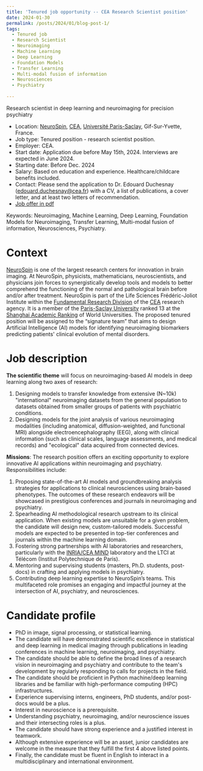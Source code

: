 ```yaml
---
title: 'Tenured job opportunity -- CEA Research Scientist position'
date: 2024-01-30
permalink: /posts/2024/01/blog-post-1/
tags:
  - Tenured job
  - Research Scientist
  - Neuroimaging
  - Machine Learning
  - Deep Learning
  - Foundation Models
  - Transfer Learning
  - Multi-modal fusion of information
  - Neurosciences
  - Psychiatry
  
---
```


Research scientist in deep learning and neuroimaging for precision psychiatry

- Location: [NeuroSpin](https://joliot.cea.fr/drf/joliot/en/Pages/research_entities/NeuroSpin.aspx), [CEA](https://www.cea.fr/english), [Université Paris-Saclay](https://www.universite-paris-saclay.fr/en), Gif-Sur-Yvette, France.
- Job type: Tenured position - research scientist position.
- Employer: CEA.
- Start date: Application due before May 15th, 2024. Interviews are expected in June 2024.
- Starting date: Before Dec. 2024
- Salary: Based on education and experience. Healthcare/childcare benefits included.
- Contact: Please send the application to Dr. Edouard Duchesnay (edouard.duchesnay@cea.fr) with a CV, a list of publications, a cover letter, and at least two letters of recommendation.
- [Job offer in pdf](https://raw.github.com/duchesnay/duchesnay.github.io/master/files/202401_Research-Scientist_IA-PSY_NeuroSpin.pdf)


Keywords: Neuroimaging, Machine Learning, Deep Learning, Foundation Models for Neuroimaging, Transfer Learning, Multi-modal fusion of information, Neurosciences, Psychiatry.

Context
=======

[NeuroSpin](https://joliot.cea.fr/drf/joliot/en/Pages/research_entities/NeuroSpin.aspx) is one of the largest research centers for innovation in brain imaging. At NeuroSpin, physicists, mathematicians, neuroscientists, and physicians join forces to synergistically develop tools and models to better comprehend the functioning of the normal and pathological brain before and/or after treatment. NeuroSpin is part of the Life Sciences Frédéric-Joliot Institute within the [Fundamental Research Division](https://www.cea.fr/drf/english/Pages/the-DRF.aspx) of the [CEA](https://www.cea.fr/english) research agency. It is a member of the [Paris-Saclay University](https://www.universite-paris-saclay.fr/en)  ranked 13 at the [Shanghai Academic Ranking](https://www.shanghairanking.com/rankings/arwu/2021) of World Universities.
The proposed tenured position will be assigned to the “signature team” that aims to design Artificial Intelligence (AI) models for identifying neuroimaging biomarkers predicting patients' clinical evolution of mental disorders.

Job description
===============

**The scientific theme** will focus on neuroimaging-based AI models in deep learning along two axes of research:

1. Designing models to transfer knowledge from extensive (N~10k) "international" neuroimaging datasets from the general population to datasets obtained from smaller groups of patients with psychiatric conditions.
2. Designing models for the joint analysis of various neuroimaging modalities (including anatomical, diffusion-weighted, and functional MRI) alongside electroencephalography (EEG), along with clinical information (such as clinical scales, language assessments, and medical records) and "ecological" data acquired from connected devices.


**Missions**: The research position offers an exciting opportunity to explore innovative AI applications within neuroimaging and psychiatry. Responsibilities include:

1. Proposing state-of-the-art AI models and groundbreaking analysis strategies for applications to clinical neurosciences using brain-based phenotypes. The outcomes of these research endeavors will be showcased in prestigious conferences and journals in neuroimaging and psychiatry.
2. Spearheading AI methodological research upstream to its clinical application. When existing models are unsuitable for a given problem, the candidate will design new, custom-tailored models. Successful models are expected to be presented in top-tier conferences and journals within the machine learning domain.
3. Fostering strong partnerships with AI laboratories and researchers, particularly with the [INRIA/CEA MIND](https://www.inria.fr/en/mind) laboratory and the LTCI at Télécom (Institut Polytechnique de Paris).
4. Mentoring and supervising students (masters, Ph.D. students, post-docs) in crafting and applying models in psychiatry.
5. Contributing deep learning expertise to NeuroSpin’s teams.
This multifaceted role promises an engaging and impactful journey at the intersection of AI, psychiatry, and neurosciences.

Candidate profile
=================

- PhD in image, signal processing, or statistical learning.
- The candidate will have demonstrated scientific excellence in statistical and deep learning in medical imaging through publications in leading conferences in machine learning, neuroimaging, and psychiatry.
- The candidate should be able to define the broad lines of a research vision in neuroimaging and psychiatry and contribute to the team's development by regularly responding to calls for projects in the field.
- The candidate should be proficient in Python machine/deep learning libraries and be familiar with high-performance computing (HPC) infrastructures.
- Experience supervising interns, engineers, PhD students, and/or post-docs would be a plus.
- Interest in neuroscience is a prerequisite.
- Understanding psychiatry, neuroimaging, and/or neuroscience issues and their intersecting roles is a plus.
- The candidate should have strong experience and a justified interest in teamwork.
- Although extensive experience will be an asset, junior candidates are welcome in the measure that they fulfill the first 4 above listed points.
- Finally, the candidate must be fluent in English to interact in a multidisciplinary and international environment.

